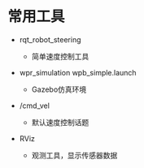 # 常用工具

- rqt_robot_steering 
  - 简单速度控制工具
- wpr_simulation wpb_simple.launch
  - Gazebo仿真环境
- /cmd_vel
  - 默认速度控制话题

- RViz
  - 观测工具，显示传感器数据
